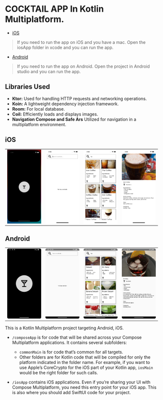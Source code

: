# COCKTAIL APP In Kotlin Multiplatform.

- [iOS](#ios)
> If you need to run the app on iOS and you have a mac. Open the iosApp folder in xcode and you can run the app.
- [Android](#android)
> If you need to run the app on Android. Open the project in Android studio and you can run the app.

## Libraries Used
- **Ktor:** Used for handling HTTP requests and networking operations.
- **Koin:** A lightweight dependency injection framework.
- **Room:** For local database.
- **Coil:** Efficiently loads and displays images.
- **Navigation Compose and Safe Ars** Utilized for navigation in a multiplatform environment.

## iOS
<table>
  <tr>
    <td align="center"><img src="images/ios_zero.png" width="200"></td>
    <td align="center"><img src="images/ios_one.png" width="200"></td>
    <td align="center"><img src="images/ios_two.png" width="200"></td>
    <td align="center"><img src="images/ios_three.png" width="200"></td>
    
  </tr>
</table>

## Android
<table>
  <tr>
    <td align="center"><img src="images/android_zero.png" width="200"></td>
    <td align="center"><img src="images/android_one.png" width="200"></td>
    <td align="center"><img src="images/android_two.png" width="200"></td>
    <td align="center"><img src="images/android_three.png" width="200"></td>
   
    
  </tr>
</table>

This is a Kotlin Multiplatform project targeting Android, iOS.

* `/composeApp` is for code that will be shared across your Compose Multiplatform applications.
  It contains several subfolders:
  - `commonMain` is for code that’s common for all targets.
  - Other folders are for Kotlin code that will be compiled for only the platform indicated in the folder name.
    For example, if you want to use Apple’s CoreCrypto for the iOS part of your Kotlin app,
    `iosMain` would be the right folder for such calls.

* `/iosApp` contains iOS applications. Even if you’re sharing your UI with Compose Multiplatform,
  you need this entry point for your iOS app. This is also where you should add SwiftUI code for your project.

